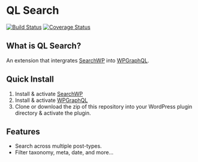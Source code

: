 # QL Search
[![Build Status](https://travis-ci.org/funkhaus/ql-search.svg?branch=develop)](https://travis-ci.org/funkhaus/ql-search) [![Coverage Status](https://coveralls.io/repos/github/funkhaus/ql-search/badge.svg?branch=develop)](https://coveralls.io/github/funkhaus/ql-search?branch=develop)

## What is QL Search?
An extension that intergrates [SearchWP](https://searchwp.com) into [WPGraphQL](https://www.wpgraphql.com).

## Quick Install
1. Install & activate [SearchWP](https://searchwp.com)
2. Install & activate [WPGraphQL](https://www.wpgraphql.com)
3. Clone or download the zip of this repository into your WordPress plugin directory & activate the plugin.

## Features
- Search across multiple post-types.
- Filter taxonomy, meta, date, and more...
